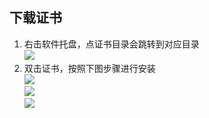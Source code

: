 ## 下载证书
1. 右击软件托盘，点证书目录会跳转到对应目录  
![](https://github.com/monkeyWie/proxyee-down/raw/master/.guide/common/ca/windows/imgs/1.png)
2. 双击证书，按照下图步骤进行安装  
![](https://github.com/monkeyWie/proxyee-down/raw/master/.guide/common/ca/windows/imgs/2.png)  
![](https://github.com/monkeyWie/proxyee-down/raw/master/.guide/common/ca/windows/imgs/3.png)  
![](https://github.com/monkeyWie/proxyee-down/raw/master/.guide/common/ca/windows/imgs/4.png)

  